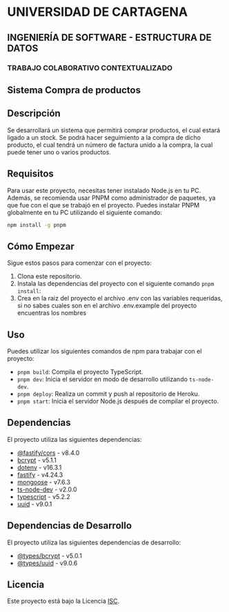 # UNIVERSIDAD DE CARTAGENA
## INGENIERÍA DE SOFTWARE - ESTRUCTURA DE DATOS
### TRABAJO COLABORATIVO CONTEXTUALIZADO

## Sistema Compra de productos

## Descripción

Se desarrollará un sistema que permitirá comprar productos, el cual estará ligado a un stock. Se podrá hacer seguimiento a la compra de dicho producto, el cual tendrá un número de factura unido a la compra, la cual puede tener uno o varios productos.

## Requisitos

Para usar este proyecto, necesitas tener instalado Node.js en tu PC. Además, se recomienda usar PNPM como administrador de paquetes, ya que fue con el que se trabajó en el proyecto. Puedes instalar PNPM globalmente en tu PC utilizando el siguiente comando:
```bash 
npm install -g pnpm
```


## Cómo Empezar

Sigue estos pasos para comenzar con el proyecto:

1. Clona este repositorio.
2. Instala las dependencias del proyecto con el siguiente comando `pnpm install`: 
4. Crea en la raiz del proyecto el archivo .env con las variables requeridas, si no sabes cuales son en el archivo .env.example del proyecto encuentras los nombres
   


## Uso

Puedes utilizar los siguientes comandos de npm para trabajar con el proyecto:

- `pnpm build`: Compila el proyecto TypeScript.
- `pnpm dev`: Inicia el servidor en modo de desarrollo utilizando `ts-node-dev`.
- `pnpm deploy`: Realiza un commit y push al repositorio de Heroku.
- `pnpm start`: Inicia el servidor Node.js después de compilar el proyecto.

## Dependencias

El proyecto utiliza las siguientes dependencias:

- [@fastify/cors](https://www.npmjs.com/package/@fastify/cors) - v8.4.0
- [bcrypt](https://www.npmjs.com/package/bcrypt) - v5.1.1
- [dotenv](https://www.npmjs.com/package/dotenv) - v16.3.1
- [fastify](https://www.npmjs.com/package/fastify) - v4.24.3
- [mongoose](https://www.npmjs.com/package/mongoose) - v7.6.3
- [ts-node-dev](https://www.npmjs.com/package/ts-node-dev) - v2.0.0
- [typescript](https://www.npmjs.com/package/typescript) - v5.2.2
- [uuid](https://www.npmjs.com/package/uuid) - v9.0.1

## Dependencias de Desarrollo

El proyecto utiliza las siguientes dependencias de desarrollo:

- [@types/bcrypt](https://www.npmjs.com/package/@types/bcrypt) - v5.0.1
- [@types/uuid](https://www.npmjs.com/package/@types/uuid) - v9.0.6

## Licencia

Este proyecto está bajo la Licencia [ISC](LICENSE).
